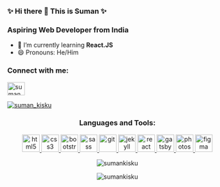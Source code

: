 ###  ✨ Hi there 👋 This is Suman ✨

<!--
**SumanKisku/SumanKisku** is a ✨ _special_ ✨ repository because its `README.md` (this file) appears on your GitHub profile.

Here are some ideas to get you started:

- 🔭 I’m currently working on ...
- 🌱 I’m currently learning ...
- 👯 I’m looking to collaborate on ...
- 🤔 I’m looking for help with ...
- 💬 Ask me about ...
- 📫 How to reach me: ...
- ⚡ Fun fact: ...
-->

**<h3 align="left">Aspiring Web Developer from India** </h3>

- 🌱 I’m currently learning **React.JS**
- 😄 Pronouns: He/Him

<h3 align="left">Connect with me:</h3>
<p align="left">
<a href="https://twitter.com/suman_kisku" target="blank"><img align="center" src="https://cdn.jsdelivr.net/npm/simple-icons@3.0.1/icons/twitter.svg" alt="suman_kisku" height="30" width="40" /></a>
</p>

<p align="left"> <a href="https://twitter.com/suman_kisku" target="blank"><img src="https://img.shields.io/twitter/follow/suman_kisku?logo=twitter&style=for-the-badge" alt="suman_kisku" /></a> </p>

<h3 align="center">Languages and Tools:</h3>
<p align="center">
<a href="https://www.w3.org/html/" target="_blank"> <img src="https://devicons.github.io/devicon/devicon.git/icons/html5/html5-original-wordmark.svg" alt="html5" width="40" height="40"/> </a>
<a href="https://www.w3schools.com/css/" target="_blank"> <img src="https://devicons.github.io/devicon/devicon.git/icons/css3/css3-original-wordmark.svg" alt="css3" width="40" height="40"/> </a>
<a href="https://getbootstrap.com" target="_blank"> <img src="https://devicons.github.io/devicon/devicon.git/icons/bootstrap/bootstrap-plain.svg" alt="bootstrap" width="40" height="40"/> </a>
<a href="https://sass-lang.com" target="_blank"> <img src="https://devicons.github.io/devicon/devicon.git/icons/sass/sass-original.svg" alt="sass" width="40" height="40"/> </a>
<a href="https://git-scm.com/" target="_blank"> <img src="https://www.vectorlogo.zone/logos/git-scm/git-scm-icon.svg" alt="git" width="40" height="40"/> </a>
<a href="https://jekyllrb.com/" target="_blank"> <img src="https://www.vectorlogo.zone/logos/jekyllrb/jekyllrb-icon.svg" alt="jekyll" width="40" height="40"/> </a>
<a href="https://reactjs.org/" target="_blank"> <img src="https://devicons.github.io/devicon/devicon.git/icons/react/react-original-wordmark.svg" alt="react" width="40" height="40"/> </a> 
<a href="https://www.gatsbyjs.com/" target="_blank"> <img src="https://www.vectorlogo.zone/logos/gatsbyjs/gatsbyjs-icon.svg" alt="gatsby" width="40" height="40"/> </a>
<a href="https://www.photoshop.com/en" target="_blank"> <img src="https://devicons.github.io/devicon/devicon.git/icons/photoshop/photoshop-plain.svg" alt="photoshop" width="40" height="40"/> </a> 
<a href="https://www.figma.com/" target="_blank"> <img src="https://www.vectorlogo.zone/logos/figma/figma-icon.svg" alt="figma" width="40" height="40"/> </a>


</p>


<p align="center"><img align="center" src="https://github-readme-stats.vercel.app/api?username=sumankisku&show_icons=true&locale=en" alt="sumankisku" /></p>

<p align="center"><img align="center" src="https://github-readme-stats.vercel.app/api/top-langs?username=sumankisku&show_icons=true&locale=en&layout=compact" alt="sumankisku" /></p>
